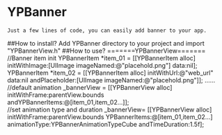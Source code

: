 # YPBanner
    Just a few lines of code, you can easily add banner to your app. 
##How to install?
    Add YPBanner directory to your project and import "YPBannerView.h"
##How to use?
    =======YPBannerView=======
    //Banner item init
    YPBannerItem *item_01 = [[YPBannerItem alloc] initWithImage:[UIImage imageNamed:@"placehold.png"] data:nil];
    YPBannerItem *item_02 = [[YPBannerItem alloc] initWithUrl:@"web_url" 
                                                         data:nil 
                                               andPlaceholder:[UIImage imageNamed:@"placehold.png"]];
    ......
    //default animation
    _bannerView = [[YPBannerView alloc] initWithFrame:parentView.bounds andYPBannerItems:@[item_01,item_02...]];     
    //set animation type and duration
    _bannerView= [[YPBannerView alloc] initWithFrame:parentView.bounds 
                                       YPBannerItems:@[item_01,item_02...] 
                                       animationType:YPBannerAnimationTypeCube 
                                     andTimeDuration:1.5f];
   

